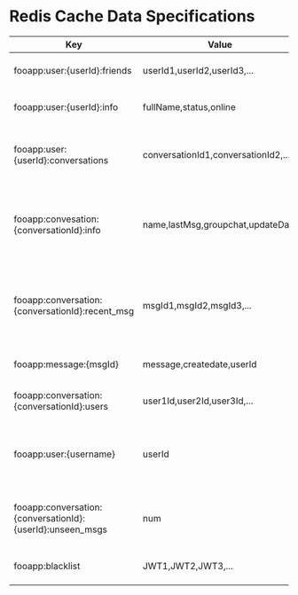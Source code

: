 # Redis Cache Data Specifications

| Key                                                       | Value                               | Type   | Description                                                                   |
|-----------------------------------------------------------|-------------------------------------|--------|-------------------------------------------------------------------------------|
| fooapp:user:{userId}:friends                              | userId1,userId2,userId3,...         | SET    | Store list friends of a user                                                  |
| fooapp:user:{userId}:info                                 | fullName,status,online              | HASH   | Store information of a user                                                   |
| fooapp:user:{userId}:conversations                        | conversationId1,conversationId2,... | LIST   | Store n recent conversations of a user (n <= 10).                             |
| fooapp:convesation:{conversationId}:info                  | name,lastMsg,groupchat,updateDate   | HASH   | Store information of a conversation for build address book.                   |
| fooapp:conversation:{conversationId}:recent_msg           | msgId1,msgId2,msgId3,...            | LIST   | Store n recent massage of a conversation (n <= 100) ( Using LPUSH and LTRIM ) |
| fooapp:message:{msgId}                                    | message,createdate,userId           | HASH   | Store a message include:                                                      |
| fooapp:conversation:{conversationId}:users                | user1Id,user2Id,user3Id,...         | SET    | Store list users of a conversation.                                           |
| fooapp:user:{username}                                    | userId                              | STRING | Support for check for a username is existed and friend of userId.             |
| fooapp:conversation:{conversationId}:{userId}:unseen_msgs | num                                 | STRING | Store number of unseen of a conversation of a user                            |
| fooapp:blacklist                                          | JWT1,JWT2,JWT3,...                  | SET    | Store log out JWTs of users.                                                  ||
